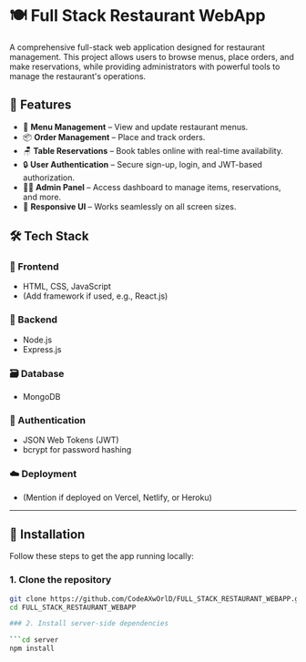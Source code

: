 # 🍽️ Full Stack Restaurant WebApp

A comprehensive full-stack web application designed for restaurant management. This project allows users to browse menus, place orders, and make reservations, while providing administrators with powerful tools to manage the restaurant's operations.

## 🚀 Features

- 🧾 **Menu Management** – View and update restaurant menus.
- 📦 **Order Management** – Place and track orders.
- 🪑 **Table Reservations** – Book tables online with real-time availability.
- 🔒 **User Authentication** – Secure sign-up, login, and JWT-based authorization.
- 🧑‍💼 **Admin Panel** – Access dashboard to manage items, reservations, and more.
- 📱 **Responsive UI** – Works seamlessly on all screen sizes.

## 🛠️ Tech Stack

### 🔧 Frontend
- HTML, CSS, JavaScript
- (Add framework if used, e.g., React.js)

### 🔩 Backend
- Node.js
- Express.js

### 🗃️ Database
- MongoDB

### 🔐 Authentication
- JSON Web Tokens (JWT)
- bcrypt for password hashing

### ☁️ Deployment
- (Mention if deployed on Vercel, Netlify, or Heroku)

---

## 🧰 Installation

Follow these steps to get the app running locally:

### 1. Clone the repository

```bash
git clone https://github.com/CodeAXwOrlD/FULL_STACK_RESTAURANT_WEBAPP.git
cd FULL_STACK_RESTAURANT_WEBAPP

### 2. Install server-side dependencies

```cd server
npm install

